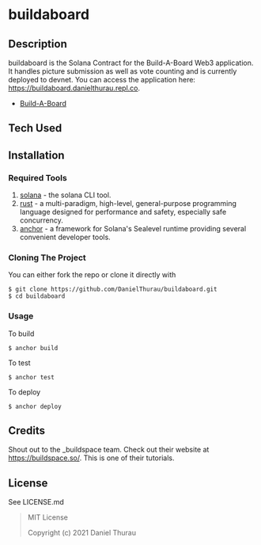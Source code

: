 # buildaboard

## Description

buildaboard is the Solana Contract for the Build-A-Board Web3 application. It handles picture submission as well as vote counting and is currently deployed to devnet. You can access the application here: https://buildaboard.danielthurau.repl.co.

- [Build-A-Board](https://github.com/DanielThurau/build-a-board-solana/)



## Tech Used

## Installation

### Required Tools

1. [solana](https://docs.solana.com/cli/install-solana-cli-tools) - the solana CLI tool.
2. [rust](https://www.rust-lang.org/tools/install) - a multi-paradigm, high-level, general-purpose programming language designed for performance and safety, especially safe concurrency.
3. [anchor](https://project-serum.github.io/anchor/getting-started/installation.html) - a framework for Solana's Sealevel runtime providing several convenient developer tools.

### Cloning The Project

You can either fork the repo or clone it directly with

```shell
$ git clone https://github.com/DanielThurau/buildaboard.git
$ cd buildaboard
```
### Usage


To build

```shell
$ anchor build
```

To test

```shell
$ anchor test
```

To deploy

```shell
$ anchor deploy
```

## Credits

Shout out to the _buildspace team. Check out their website at https://buildspace.so/. This is one of their tutorials.
## License

See LICENSE.md

> MIT License
>
> Copyright (c) 2021 Daniel Thurau